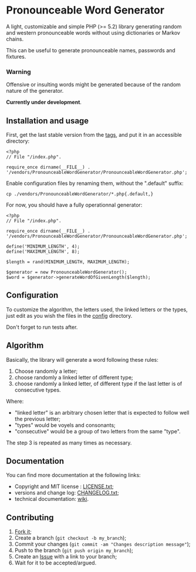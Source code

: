 Pronounceable Word Generator
============================

A light, customizable and simple PHP (>= 5.2) library generating random and
western pronounceable words without using dictionaries or Markov chains.

This can be useful to generate pronounceable names, passwords and fixtures.

### Warning

Offensive or insulting words might be generated because of the random nature
of the generator.

**Currently under development**.

Installation and usage
----------------------

First, get the last stable version from the [tags][1], and put it in an accessible directory:

    <?php
    // File "/index.php".
    
    require_once dirname(__FILE__) . '/vendors/PronounceableWordGenerator/PronounceableWordGenerator.php';

Enable configuration files by renaming them, without the ".default" suffix:

    cp ./vendors/PronounceableWordGenerator/*.php{.default,}

For now, you should have a fully operationnal generator:

    <?php
    // File "/index.php".
    
    require_once dirname(__FILE__) . '/vendors/PronounceableWordGenerator/PronounceableWordGenerator.php';

    define('MINIMUM_LENGTH', 4);
    define('MAXIMUM_LENGTH', 8);

    $length = rand(MINIMUM_LENGTH, MAXIMUM_LENGTH);

    $generator = new PronounceableWordGenerator();
    $word = $generator->generateWordOfGivenLength($length);

Configuration
-------------

To customize the algorithm, the letters used, the linked letters or the types,
just edit as you wish the files in the [config][2] directory.

Don't forget to run tests after.

Algorithm
---------

Basically, the library will generate a word following these rules:

1. Choose randomly a letter;
2. choose randomly a linked letter of different type;
3. choose randomly a linked letter, of different type if the last letter is
   of consecutive types.

Where:

* "linked letter" is an arbitrary chosen letter that is expected to follow
  well the previous letter;
* "types" would be voyels and consonants;
* "consecutive" would be a group of two letters from the same "type".

The step 3 is repeated as many times as necessary.

Documentation
-------------

You can find more documentation at the following links:

* Copyright and MIT license : [LICENSE.txt][3];
* versions and change log: [CHANGELOG.txt][4];
* technical documentation: [wiki][5].

Contributing
------------

1. [Fork it][6];
2. Create a branch (`git checkout -b my_branch`);
3. Commit your changes (`git commit -am "Changes description message"`);
4. Push to the branch (`git push origin my_branch`);
5. Create an [Issue][7] with a link to your branch;
6. Wait for it to be accepted/argued.


[1]: https://github.com/gnugat/PronounceableWordGenerator/tags
[2]: https://github.com/gnugat/PronounceableWordGenerator/tree/master/config
[3]: https://github.com/gnugat/PronounceableWordGenerator/blob/master/LICENSE.txt
[4]: https://github.com/gnugat/PronounceableWordGenerator/blob/master/CHANGELOG.txt
[5]: https://github.com/gnugat/PronounceableWordGenerator/wiki
[6]: https://github.com/gnugat/PronounceableWordGenerator/fork_select
[7]: https://github.com/gnugat/PronounceableWordGenerator/issues
